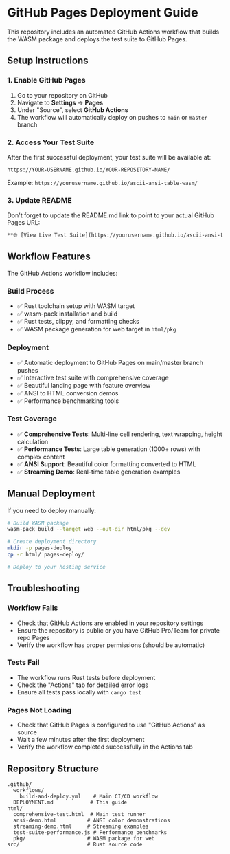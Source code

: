 # GitHub Pages Deployment Guide

This repository includes an automated GitHub Actions workflow that builds the WASM package and deploys the test suite to GitHub Pages.

## Setup Instructions

### 1. Enable GitHub Pages

1. Go to your repository on GitHub
2. Navigate to **Settings** → **Pages**
3. Under "Source", select **GitHub Actions**
4. The workflow will automatically deploy on pushes to `main` or `master` branch

### 2. Access Your Test Suite

After the first successful deployment, your test suite will be available at:
```
https://YOUR-USERNAME.github.io/YOUR-REPOSITORY-NAME/
```

Example: `https://yourusername.github.io/ascii-ansi-table-wasm/`

### 3. Update README

Don't forget to update the README.md link to point to your actual GitHub Pages URL:
```markdown
**🌐 [View Live Test Suite](https://yourusername.github.io/ascii-ansi-table-wasm/)**
```

## Workflow Features

The GitHub Actions workflow includes:

### Build Process
- ✅ Rust toolchain setup with WASM target
- ✅ wasm-pack installation and build
- ✅ Rust tests, clippy, and formatting checks
- ✅ WASM package generation for web target in `html/pkg`

### Deployment
- ✅ Automatic deployment to GitHub Pages on main/master branch pushes
- ✅ Interactive test suite with comprehensive coverage
- ✅ Beautiful landing page with feature overview
- ✅ ANSI to HTML conversion demos
- ✅ Performance benchmarking tools

### Test Coverage
- ✅ **Comprehensive Tests**: Multi-line cell rendering, text wrapping, height calculation
- ✅ **Performance Tests**: Large table generation (1000+ rows) with complex content
- ✅ **ANSI Support**: Beautiful color formatting converted to HTML
- ✅ **Streaming Demo**: Real-time table generation examples

## Manual Deployment

If you need to deploy manually:

```bash
# Build WASM package
wasm-pack build --target web --out-dir html/pkg --dev

# Create deployment directory
mkdir -p pages-deploy
cp -r html/ pages-deploy/

# Deploy to your hosting service
```

## Troubleshooting

### Workflow Fails
- Check that GitHub Actions are enabled in your repository settings
- Ensure the repository is public or you have GitHub Pro/Team for private repo Pages
- Verify the workflow has proper permissions (should be automatic)

### Tests Fail
- The workflow runs Rust tests before deployment
- Check the "Actions" tab for detailed error logs
- Ensure all tests pass locally with `cargo test`

### Pages Not Loading
- Check that GitHub Pages is configured to use "GitHub Actions" as source
- Wait a few minutes after the first deployment
- Verify the workflow completed successfully in the Actions tab

## Repository Structure

```
.github/
  workflows/
    build-and-deploy.yml    # Main CI/CD workflow
  DEPLOYMENT.md            # This guide
html/
  comprehensive-test.html  # Main test runner
  ansi-demo.html          # ANSI color demonstrations
  streaming-demo.html     # Streaming examples
  test-suite-performance.js # Performance benchmarks
  pkg/                    # WASM package for web
src/                      # Rust source code
```